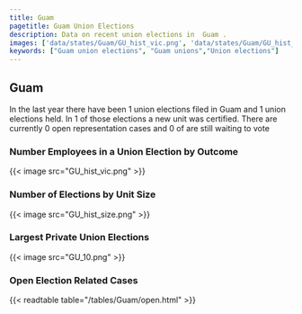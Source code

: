```yaml
---
title: Guam
pagetitle: Guam Union Elections
description: Data on recent union elections in  Guam .
images: ['data/states/Guam/GU_hist_vic.png', 'data/states/Guam/GU_hist_size.png', 'data/states/Guam/GU_10.png']
keywords: ["Guam union elections", "Guam unions","Union elections"]
---
```

##  Guam

In the last year there have been 1 union elections filed in Guam and 1 union elections held. In 1 of those elections a new unit was certified. There are currently 0 open representation cases and 0 of are still waiting to vote

### Number Employees in a Union Election by Outcome
{{< image src="GU_hist_vic.png" >}}

### Number of Elections by Unit Size
{{< image src="GU_hist_size.png" >}}

### Largest Private Union Elections
{{< image src="GU_10.png" >}}

### Open Election Related Cases
{{< readtable table="/tables/Guam/open.html" >}}

